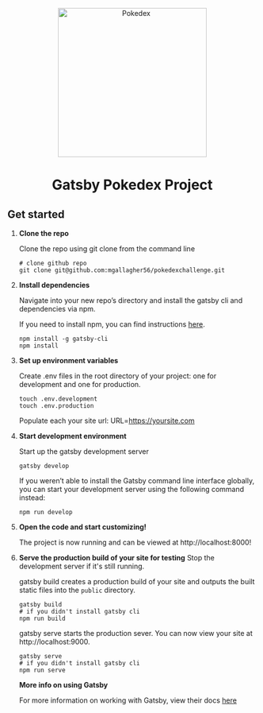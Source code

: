
<p align="center">
    <img alt="Pokedex" src="https://www.nicepng.com/png/detail/228-2285786_pokedex-kanto-pokedex-de-kanto.png" width="300" />
  </a>
</p>
<h1 align="center">
  Gatsby Pokedex Project
</h1>

## Get started

1.  **Clone the repo**

    Clone the repo using git clone from the command line

    ```shell
    # clone github repo
    git clone git@github.com:mgallagher56/pokedexchallenge.git
    ```

2.  **Install dependencies**

    Navigate into your new repo’s directory and install the gatsby cli  and  dependencies via npm.
    
    If you need to install npm, you can find instructions [here](https://docs.npmjs.com/downloading-and-installing-node-js-and-npm).

    ```shell
    npm install -g gatsby-cli
    npm install
    ```
3.  **Set up environment variables**

    Create .env files in the root directory of your project: one for development and one for production.
     

    ```shell
    touch .env.development
    touch .env.production
    ```
    Populate each your site url:
    URL=https://yoursite.com
    
4.  **Start development environment**

    Start up the gatsby development server

    ```shell
    gatsby develop
    ```
    If you weren’t able to install the Gatsby command line interface globally, you can start your development server using the following command instead:
    
    ```shell
    npm run develop
    ```
    
5.  **Open the code and start customizing!**

    The project is now running and can be viewed at http://localhost:8000!

6.  **Serve the production build of your site for testing**
	Stop the development server if it's still running.
	
	gatsby build creates a production build of your site and outputs the built static files into the `public` directory.
	
     ```shell
    gatsby build
    # if you didn't install gatsby cli
    npm run build
    ```
    gatsby serve starts the production sever. You can now view your site at http://localhost:9000.
    ``` shell
    gatsby serve
    # if you didn't install gatsby cli
    npm run serve
    ```

	 **More info on using Gatsby**

    For more information on working with Gatsby, view their docs [here](https://www.gatsbyjs.com/docs/)
